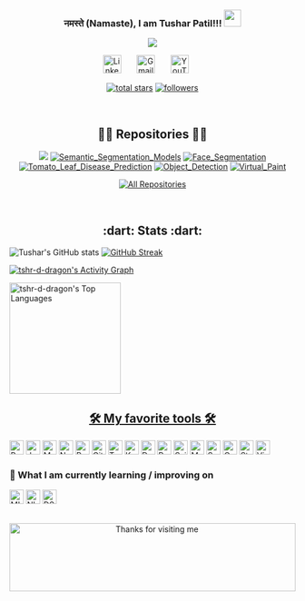 <h3 align="center">
   नमस्ते (Namaste), I am Tushar Patil!!!
  <img src="https://media.giphy.com/media/WqR7WfQVrpXNcmrm81/giphy.gif" width="30">
</h3>

<!-- Typing SVG by DenverCoder1 - https://github.com/DenverCoder1/readme-typing-svg -->
<p align="center">
<a href="https://github.com/DenverCoder1/readme-typing-svg"><img src="https://readme-typing-svg.herokuapp.com/?lines=Always+Learning+New+things;Self+taught+Data+Scientist;4+%2B%20years+of+work+experience&font=Fira%20Code&center=true&width=440&height=45&vCenter=true&size=22"></a>
</p>

<!-- Social icons section -->
<p align="center">
  <a href="https://www.linkedin.com/in/tushar-patil-7a6008a4/"><img width="32px" alt="LinkedIn" title="LinkedIn" src="https://raw.githubusercontent.com/rahuldkjain/github-profile-readme-generator/master/src/images/icons/Social/linked-in-alt.svg"/></a>
  &#8287;&#8287;&#8287;&#8287;&#8287;
   <a href="mailto:tusharpatil487@gmail.com"><img width="32px" alt="Gmail" title="Gmail" src="https://img.icons8.com/doodle/48/000000/gmail-new.png"/></a>
  &#8287;&#8287;&#8287;&#8287;&#8287;
  <a href="https://www.youtube.com/channel/UC98XtEaTDg-PBRb8j1eCukw"><img width="32px" alt="YouTube" title="YouTube" src="https://upload.wikimedia.org/wikipedia/commons/0/09/YouTube_full-color_icon_%282017%29.svg" /></a>
  &#8287;&#8287;&#8287;&#8287;&#8287;
</p>



<!-- Social badges section -->
<!-- Badges with custom icons - https://github.com/DenverCoder1/custom-icon-badges -->
<!-- YouTube stats - https://github.com/DenverCoder1/github-readme-youtube-stats -->
<!-- View counter - https://github.com/DenverCoder1/Simple-View-Counter -->
<!-- Star counter - https://github.com/idealclover/GitHub-Star-Counter -->
<p align="center">
  <a href="https://github.com/tshr-d-dragon?tab=repositories&sort=stargazers">
    <img alt="total stars" title="Total stars on GitHub" src="https://custom-icon-badges.herokuapp.com/badge/dynamic/json?logo=star&color=55960c&labelColor=488207&label=Stars&style=for-the-badge&query=%24.stars&url=https://api.github-star-counter.workers.dev/user/tshr-d-dragon"/></a>
  <a href="https://github.com/tshr-d-dragon?tab=followers">
    <img alt="followers" title="Follow me on Github" src="https://custom-icon-badges.herokuapp.com/github/followers/tshr-d-dragon?color=236ad3&labelColor=1155ba&style=for-the-badge&logo=person-add&label=Follow&logoColor=white"/></a>
</p>

<br>
<h2 align="center">👨‍💻 Repositories 👨‍💻</h2>
<!-- Repo info cards - https://github.com/anuraghazra/github-readme-stats -->
<!-- Small repo cards (fork) - https://github.com/DenverCoder1/github-readme-stats -->
<p align="center">
<a href="https://github.com/tshr-d-dragon/Human_Body_Segmentation">
  <img align="centre" src="https://github-readme-stats.vercel.app/api/pin/?username=tshr-d-dragon&repo=Human_Body_Segmentation&theme=highcontrast&bg_color=1F222E&title_color=F85D7F&icon_color=F8D866&show_icons=True&border_radius=10&border_color=F85D7F" /></a>
<a href="https://github.com/tshr-d-dragon/Semantic_Segmentation_Models" >
   <img align="centre" src="https://github-readme-stats.vercel.app/api/pin/?username=tshr-d-dragon&repo=Semantic_Segmentation_Models&theme=highcontrast&bg_color=1F222E&title_color=F85D7F&icon_color=F8D866&show_icons=True&border_radius=10&border_color=F85D7F" alt="Semantic_Segmentation_Models" ></a>
<a href="https://github.com/tshr-d-dragon/Face_Segmentation">
   <img align="centre" src="https://github-readme-stats.vercel.app/api/pin/?username=tshr-d-dragon&repo=Face_Segmentation&theme=highcontrast&bg_color=1F222E&title_color=F85D7F&icon_color=F8D866&show_icons=True&border_radius=10&border_color=F85D7F" alt="Face_Segmentation"></a>
<a href="https://github.com/tshr-d-dragon/Tomato_Leaf_Disease_Prediction">
   <img align="centre" src="https://github-readme-stats.vercel.app/api/pin/?username=tshr-d-dragon&repo=Tomato_Leaf_Disease_Prediction&theme=highcontrast&bg_color=1F222E&title_color=F85D7F&icon_color=F8D866&show_icons=True&border_radius=10&border_color=F85D7F" alt="Tomato_Leaf_Disease_Prediction"></a>
<a href="https://github.com/tshr-d-dragon/Object_Detection">
 <img align="centre" src="https://github-readme-stats.vercel.app/api/pin/?username=tshr-d-dragon&repo=Object_Detection&theme=highcontrast&bg_color=1F222E&title_color=F85D7F&icon_color=F8D866&show_icons=True&border_radius=10&border_color=F85D7F" alt="Object_Detection"></a>
<a href="https://github.com/tshr-d-dragon/Virtual_Paint">
   <img align="centre" src="https://github-readme-stats.vercel.app/api/pin/?username=tshr-d-dragon&repo=Virtual_Paint&theme=highcontrast&bg_color=1F222E&title_color=F85D7F&icon_color=F8D866&show_icons=True&border_radius=10&border_color=F85D7F" alt="Virtual_Paint"></a>
<br>
<p align="center">
  <a href="https://github.com/tshr-d-dragon?tab=repositories&q=&type=&language=&sort=stargazers"><img alt="All Repositories" title="All Repositories" src="https://custom-icon-badges.herokuapp.com/badge/-All%20Repos-2962FF?style=for-the-badge&logoColor=white&logo=repo"/></a>
</p>
<br>

<h2 align="center"> :dart: Stats :dart:</h2>
<!-- GitHub Readme Streak Stats - https://github.com/DenverCoder1/github-readme-streak-stats -->

![Tushar's GitHub stats](https://github-readme-stats.vercel.app/api?username=tshr-d-dragon&show_icons=true&theme=radical)
[![GitHub Streak](https://streak-stats.demolab.com/?user=tshr-d-dragon&theme=radical)](https://git.io/streak-stats)

<!-- https://github.com/ashutosh00710/github-readme-activity-graph -->
<a href="https://github.com/ashutosh00710/github-readme-activity-graph"><img alt="tshr-d-dragon's Activity Graph" src="https://activity-graph.herokuapp.com/graph?username=tshr-d-dragon&bg_color=1F222E&color=F8D866&line=F85D7F&point=FFFFFF&hide_border=true" /></a>

<a href="https://github.com/anuraghazra/github-readme-stats">
     <img alt="tshr-d-dragon's Top Languages" src="https://github-readme-stats.vercel.app/api/top-langs/?username=tshr-d-dragon&langs_count=5&layout=compact&theme=react&hide_border=true&bg_color=1F222E&title_color=F85D7F&icon_color=F8D866&" height="196px"/>

<h2 align="center"> 🛠️ My favorite tools 🛠️</h2>

<p>
    <a href="https://github.com/search?q=user%3ADenverCoder1+language%3Apython"><img alt="Python" src="https://img.shields.io/badge/Python-14354C.svg?logo=python&logoColor=white" height="25"></a>
    <a href="#"><img alt="Jupyter" src="https://img.shields.io/badge/Jupyter-F37626.svg?logo=Jupyter&logoColor=white" height="25" ></a>
    <a href="https://github.com/search?q=user%3ADenverCoder1+language%3Amarkdown"><img alt="Markdown" src="https://img.shields.io/badge/Markdown-000000.svg?logo=markdown&logoColor=white" height="25"></a>
    <a href="#"><img alt="NumPy" src="https://img.shields.io/badge/Numpy-013243.svg?logo=numpy&logoColor=white" height="25"></a>
    <a href="#"><img alt="Pandas" src="https://img.shields.io/badge/Pandas-150458.svg?logo=pandas&logoColor=white" height="25"></a>
    <a href="#"><img alt="GitHub" src="https://img.shields.io/badge/GitHub-000000.svg?logo=github&logoColor=white" height="25"></a>
    <a href="#"><img alt="TensorlFlow" src="https://img.shields.io/badge/-TensorFlow-red?logo=tensorflow&logoColor=white" height="25" ></a>
    <a href="#"><img alt="Keras" src="https://img.shields.io/badge/Keras-critical.svg?logo=keras&logoColor=white" height="25" ></a>
    <a href="#"><img alt="Docker" src="https://img.shields.io/badge/Docker-blue.svg?logo=Docker&logoColor=white" height="25" ></a>
    <a href="#"><img alt="Pytorch" src="https://img.shields.io/badge/Pytorch-F37626.svg?logo=pytorch&logoColor=white" height="25" ></a>
    <a href="#"><img alt="Scikit-learn" src="https://img.shields.io/badge/Sklearn-blue.svg?logo=scikit-learn&logoColor=white" height="25" ></a>
    <a href="#"><img alt="Matplotlib" src="https://img.shields.io/badge/Matplotlib-yellowgreen.svg?logo=matplotlib&logoColor=white" height="25" ></a>
    <a href="#"><img alt="Seaborn" src="https://img.shields.io/badge/Seaborn-9cf.svg?logo=seaborn&logoColor=white" height="25" ></a>
    <a href="#"><img alt="OpenCV" src="https://img.shields.io/badge/OpenCV-brightgreen.svg?logo=opencv&logoColor=white" height="25" ></a>
    <a href="#"><img alt="Stack Overflow" src="https://img.shields.io/badge/-Stack%20Overflow-FE7A16?logo=stack-overflow&logoColor=white" height="25" ></a>
    <a href="#"><img alt="Visual Studio Code" src="https://img.shields.io/badge/Visual%20Studio%20Code-0078d7.svg?logo=visual-studio-code&logoColor=white" height="25"></a>
    
</p>

### 📖  What I am currently learning / improving on

<p>
    <a href="#"><img alt="MLOps" src="https://img.shields.io/badge/MLOps-00f.svg?logo=mlops&logoColor=white" height="25"></a>
    <a href="#"><img alt="NLP" src="https://img.shields.io/badge/NLP-%23276DC3.svg?logo=nlp&logoColor=white" height="25" ></a>
    <a href="#"><img alt="DSA" src="https://img.shields.io/badge/DSA-013243.svg?logo=DSA&logoColor=white" height="25" ></a>

</p> 
 
<br>



<!-- Footer -->

<div align="center">

<img height="120" alt="Thanks for visiting me" width="100%" src="https://raw.githubusercontent.com/BrunnerLivio/brunnerlivio/master/images/marquee.svg" />
<br />

</div>
